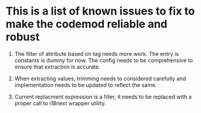 # This is a list of known issues to fix to make the codemod reliable and robust

1. The filter of attribute based on tag needs more work. The entry is constants is dummy for now. The config needs to be comprehensive to ensure that extraction is accurate.

2. When extracting values, trimming needs to considered carefully and implementation needs to be updated to reflect the same.

3. Current replacment expression is a filler, it needs to be replaced with a proper call to i18next wrapper utility.